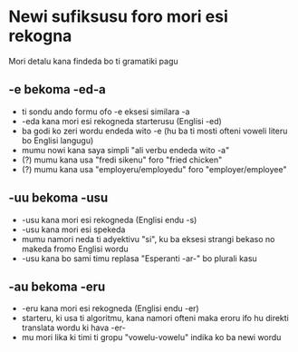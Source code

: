 # Newi sufiksusu foro mori esi rekogna

Mori detalu kana findeda bo ti gramatiki pagu

## -e bekoma -ed-a

* ti sondu ando formu ofo -e eksesi similara -a
* -eda kana mori esi rekogneda starterusu (Englisi -ed)
* ba godi ko zeri wordu endeda wito -e (hu ba ti mosti ofteni voweli literu bo Englisi langugu)
* mumu nowi kana saya simpli "ali verbu endeda wito -a"
* (?) mumu kana usa "fredi sikenu" foro "fried chicken"
* (?) mumu kana usa "employeru/employedu" foro "employer/employee"

## -uu bekoma -usu

* -usu kana mori esi rekogneda (Englisi endu -s)
* -usu kana mori esi spekeda
* mumu namori neda ti adyektivu "si", ku ba eksesi strangi bekaso no makeda fromo Englisi wordu
* -usu kana bo sami timu replasa "Esperanti -ar-" bo plurali kasu

## -au bekoma -eru

* -eru kana mori esi rekogneda (Englisi endu -er)
* starteru, ki usa ti algoritmu, kana namori ofteni maka eroru ifo hu direkti translata wordu ki hava -er-
* mu mori lika ki timi ti gropu "vowelu-vowelu" indika ko ba newi wordu
